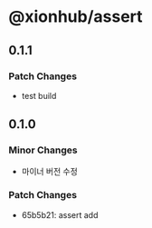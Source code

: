 # @xionhub/assert

## 0.1.1

### Patch Changes

- test build

## 0.1.0

### Minor Changes

- 마이너 버전 수정

### Patch Changes

- 65b5b21: assert add
